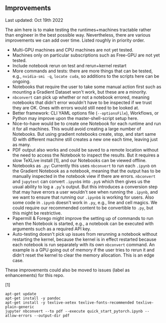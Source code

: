 ## Improvements

Last updated: Oct 19th 2022

The aim here is to make testing the runtimes+machines tractable rather than engineer in the best possible way. Nevertheless, there are various improvements we can add over time. Listed roughly in priority order.

- Multi-GPU machines and CPU machines are not yet tested.
- Machines only on particular subscriptions such as Free-GPU are not yet tested.
- Include notebook rerun on test and rerun+kernel restart
- More commands and tests: there are more things that can be tested, e.g., `nvidia-smi -q`, `locate cuda`, so additions to the scripts here can be ongoing.
- Notebooks that require the user to take some manual action first such as mounting a Gradient Dataset won't work, but these are a minority.
- `nbconvert` can pick up whether or not a notebook errored, meaning notebooks that didn't error wouldn't have to be inspected if we trust they are OK. Ones with errors would still need to be looked at.
- Better framework: CLI YAML options file (`--optionsFile`), Workflows, or Python may improve upon the master-shell-script setup here.
- Nice-to-have would be to create one Notebook for each runtime and run it for all machines. This would avoid creating a large number of Notebooks. But using gradient notebooks create, stop, and start same ID with different machine still creates a new one each time, leaving just as many.
- PDF output also works and could be saved to a remote location without the need to access the Notebook to inspect the results. But it requires a slow TeXLive install [1], and our Notebooks can be viewed offline.
- Notebooks as `.py`: Currently this uses `nbconvert` to run each `.ipynb` on the Gradient Notebook as a notebook, meaning that the output has to be manually inspected in the notebook view if there are errors. `nbconvert` and `jupytext` can convert `.ipynb`s into `.py`s which then gives us the usual ability to log a `.py`'s output. But this introduces a conversion step that may have errors a user wouldn't see when running the `.ipynb`, and we want to ensure that running our `.ipynb`s is working for users. Also some code in `.ipynb` doesn't work in `.py`, e.g., line and cell magics. We could require our recommended content to be convertible to `.py`, but this might be restrictive.
- Papermill & Forego might improve the setting up of commands to run when the Notebook is started, e.g., a notebook can be executed with arguments such as a required API key.
- Auto-testing doesn't pick up issues from rerunning a notebook without restarting the kernel, because the kernel is in effect restarted because each notebook is run separately with its own `nbconvert` command. An example is a GPU going out of memory if the user tries to rerun it and didn't reset the kernel to clear the memory allocation. This is an edge case.

These improvements could also be moved to issues (label as enhancements) for this repo.

[1]

```
apt-get update
apt-get install -y pandoc
apt-get install -y texlive-xetex texlive-fonts-recommended texlive-plain-generic
jupyter nbconvert --to pdf --execute quick_start_pytorch.ipynb --allow-errors --output-dir pdf
```
